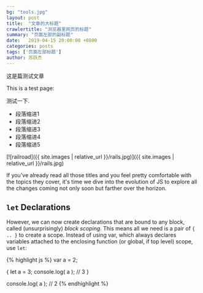 ```yaml
---
bg: "tools.jpg"
layout: post
title:  "文章的大标题"
crawlertitle: "浏览器里网页的标题"
summary: "页面左部的副标题"
date:   2019-04-15 20:00:00 +0800
categories: posts
tags: ['页面左部标题']
author: 苏跃杰
---
```

这是篇测试文章

This is a test page:

测试一下.

- 段落缩进1
- 段落缩进2
- 段落缩进3
- 段落缩进4
- 段落缩进5

[![railroad]({{ site.images | relative_url }}/rails.jpg)]({{ site.images | relative_url }}/rails.jpg)

If you've already read all those titles and you feel pretty comfortable with the topics they cover, it's time we dive into the evolution of JS to explore all the changes coming not only soon but farther over the horizon.

## `let` Declarations

However, we can now create declarations that are bound to any block, called (unsurprisingly) *block scoping*. This means all we need is a pair of `{ .. }` to create a scope. Instead of using var, which always declares variables attached to the enclosing function (or global, if top level) scope, use `let`:

{% highlight js %}
var a = 2;

{
    let a = 3;
    console.log( a );   // 3
}

console.log( a );       // 2
{% endhighlight %}
